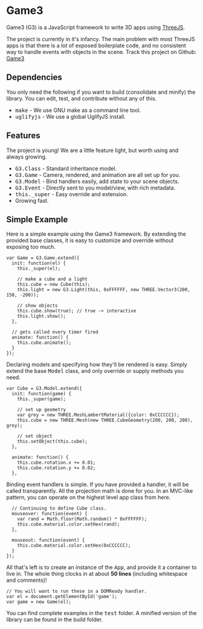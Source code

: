 # Game3

Game3 (G3) is a JavaScript framework to write 3D apps using <a href="http://threejs.org/">ThreeJS</a>.

The project is currently in it's infancy. The main problem with most ThreeJS apps is that there is a lot of exposed boilerplate code, and no consistent way to handle events with objects in the scene. Track this project on Github: <a href="https://github.com/abhandaru/Game3">Game3</a>

## Dependencies

You only need the following if you want to build (consolidate and minify) the library. You can edit, test, and contribute without any of this.

- <tt>make</tt> - We use GNU make as a command line tool.
- <tt>uglifyjs</tt> - We use a global UglifyJS install.


## Features
The project is young! We are a little feature light, but worth using and always growing.

- <tt>G3.Class</tt> - Standard inheritance model.
- <tt>G3.Game</tt> - Camera, rendered, and animation are all set up for you.
- <tt>G3.Model</tt> - Bind handlers easily, add state to your scene objects.
- <tt>G3.Event</tt> - Directly sent to you model/view, with rich metadata.
- <tt>this._super</tt> - Easy override and extension.
- Growing fast.

## Simple Example

Here is a simple example using the Game3 framework. By extending the provided base classes, it is easy to customize and override without exposing too much.

    var Game = G3.Game.extend({
      init: function(el) {
        this._super(el);

        // make a cube and a light
        this.cube = new Cube(this);
        this.light = new G3.Light(this, 0xFFFFFF, new THREE.Vector3(200, 150, -200));

        // show objects
        this.cube.show(true); // true -> interactive
        this.light.show();
      },

      // gets called every timer fired
      animate: function() {
        this.cube.animate();
      }
    });

Declaring models and specifying how they'll be rendered is easy. Simply extend the base <tt>Model</tt> class, and only override or supply methods you need.

    var Cube = G3.Model.extend({
      init: function(game) {
        this._super(game);

        // set up geometry
        var grey = new THREE.MeshLambertMaterial({color: 0xCCCCCC});
        this.cube = new THREE.Mesh(new THREE.CubeGeometry(200, 200, 200), grey);

        // set object
        this.setObject(this.cube);
      },

      animate: function() {
        this.cube.rotation.x += 0.01;
        this.cube.rotation.y += 0.02;
      },

Binding event handlers is simple. If you have provided a handler, it will be called transparently. All the projection math is done for you. In an MVC-like pattern, you can operate on the highest level app class from here.

      // Continuing to define Cube class.
      mouseover: function(event) {
        var rand = Math.floor(Math.random() * 0xFFFFFF);
        this.cube.material.color.setHex(rand);
      },

      mouseout: function(event) {
        this.cube.material.color.setHex(0xCCCCCC);
      }
    });

All that's left is to create an instance of the <tt>App</tt>, and provide it a container to live in. The whole thing clocks in at about <b>50 lines</b> (including whitespace and comments)!

    // You will want to run these in a DOMReady handler.
    var el = document.getElementById('game');
    var game = new Game(el);

You can find complete examples in the <tt>test</tt> folder. A minified version of the library can be found in the build folder.


